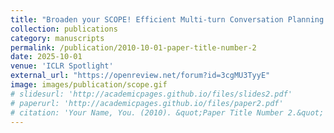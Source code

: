 ```yaml
---
title: "Broaden your SCOPE! Efficient Multi-turn Conversation Planning for LLMs with Semantic Space"
collection: publications
category: manuscripts
permalink: /publication/2010-10-01-paper-title-number-2
date: 2025-10-01
venue: 'ICLR Spotlight'
external_url: "https://openreview.net/forum?id=3cgMU3TyyE"
image: images/publication/scope.gif
# slidesurl: 'http://academicpages.github.io/files/slides2.pdf'
# paperurl: 'http://academicpages.github.io/files/paper2.pdf'
# citation: 'Your Name, You. (2010). &quot;Paper Title Number 2.&quot; <i>Journal 1</i>. 1(2).'
---
```


<!-- The contents above will be part of a list of publications, if the user clicks the link for the publication than the contents of section will be rendered as a full page, allowing you to provide more information about the paper for the reader. When publications are displayed as a single page, the contents of the above "citation" field will automatically be included below this section in a smaller font. -->